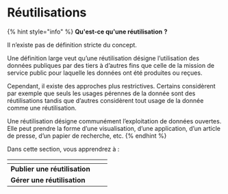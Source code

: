 # Réutilisations

{% hint style="info" %}
**Qu'est-ce qu'une réutilisation** **?**

Il n’existe pas de définition stricte du concept.

Une définition large veut qu’une réutilisation désigne l’utilisation des données publiques par des tiers à d’autres fins que celle de la mission de service public pour laquelle les données ont été produites ou reçues.

Cependant, il existe des approches plus restrictives. Certains considèrent par exemple que seuls les usages pérennes de la donnée sont des réutilisations tandis que d’autres considèrent tout usage de la donnée comme une réutilisation.

Une réutilisation désigne communément l’exploitation de données ouvertes. Elle peut prendre la forme d’une visualisation, d’une application, d’un article de presse, d’un papier de recherche, etc.
{% endhint %}

Dans cette section, vous apprendrez à :&#x20;

<table data-card-size="large" data-view="cards"><thead><tr><th></th><th data-hidden></th><th data-hidden></th></tr></thead><tbody><tr><td><strong>Publier une réutilisation</strong></td><td></td><td></td></tr><tr><td><strong>Gérer une réutilisation</strong></td><td></td><td></td></tr></tbody></table>
